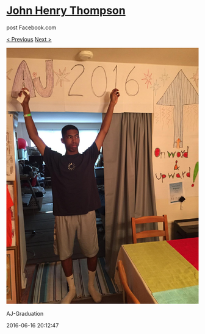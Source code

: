 # [John Henry Thompson](../README.md)
post Facebook.com

[< Previous](2016-06-16-10.md) [Next >](2016-06-10-2.md)

[![](../media/2016-06-16/AJ-Graduation-5.jpg)](../README.md)

AJ-Graduation

2016-06-16 20:12:47